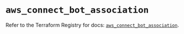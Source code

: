 # `aws_connect_bot_association`

Refer to the Terraform Registry for docs: [`aws_connect_bot_association`](https://registry.terraform.io/providers/hashicorp/aws/6.7.0/docs/resources/connect_bot_association).
